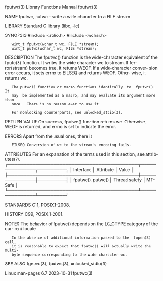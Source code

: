 fputwc(3)                  Library Functions Manual                  fputwc(3)

NAME
       fputwc, putwc - write a wide character to a FILE stream

LIBRARY
       Standard C library (libc, -lc)

SYNOPSIS
       #include <stdio.h>
       #include <wchar.h>

       wint_t fputwc(wchar_t wc, FILE *stream);
       wint_t putwc(wchar_t wc, FILE *stream);

DESCRIPTION
       The  fputwc() function is the wide-character equivalent of the fputc(3)
       function.  It  writes  the  wide  character  wc  to  stream.   If  fer‐
       ror(stream) becomes true, it returns WEOF.  If a wide-character conver‐
       sion  error  occurs,  it sets errno to EILSEQ and returns WEOF.  Other‐
       wise, it returns wc.

       The putwc() function or macro functions identically  to  fputwc().   It
       may  be implemented as a macro, and may evaluate its argument more than
       once.  There is no reason ever to use it.

       For nonlocking counterparts, see unlocked_stdio(3).

RETURN VALUE
       On success, fputwc() function returns wc.  Otherwise, WEOF is returned,
       and errno is set to indicate the error.

ERRORS
       Apart from the usual ones, there is

       EILSEQ Conversion of wc to the stream's encoding fails.

ATTRIBUTES
       For an explanation of the terms  used  in  this  section,  see  attrib‐
       utes(7).
       ┌───────────────────────────────────────────┬───────────────┬─────────┐
       │ Interface                                 │ Attribute     │ Value   │
       ├───────────────────────────────────────────┼───────────────┼─────────┤
       │ fputwc(), putwc()                         │ Thread safety │ MT-Safe │
       └───────────────────────────────────────────┴───────────────┴─────────┘

STANDARDS
       C11, POSIX.1-2008.

HISTORY
       C99, POSIX.1-2001.

NOTES
       The  behavior  of fputwc() depends on the LC_CTYPE category of the cur‐
       rent locale.

       In the absence of additional information passed to the  fopen(3)  call,
       it is reasonable to expect that fputwc() will actually write the multi‐
       byte sequence corresponding to the wide character wc.

SEE ALSO
       fgetwc(3), fputws(3), unlocked_stdio(3)

Linux man-pages 6.7               2023-10-31                         fputwc(3)
